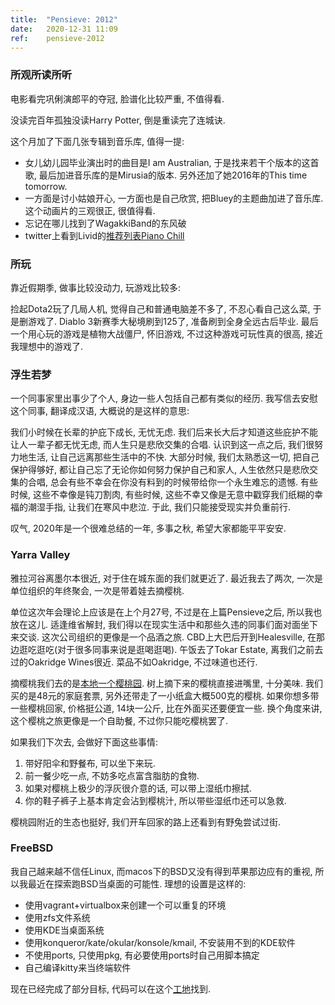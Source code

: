 ```yaml
---
title:  "Pensieve: 2012"
date:   2020-12-31 11:09
ref:    pensieve-2012
---
```


### 所观所读所听

电影看完巩俐演郎平的夺冠, 脸谱化比较严重, 不值得看.

没读完百年孤独没读Harry Potter, 倒是重读完了连城诀.

这个月加了下面几张专辑到音乐库, 值得一提:

- 女儿幼儿园毕业演出时的曲目是I am Australian, 于是找来若干个版本的这首歌, 最后加进音乐库的是Mirusia的版本. 另外还加了她2016年的This time tomorrow.
- 一方面是讨小姑娘开心, 一方面也是自己欣赏, 把Bluey的主题曲加进了音乐库. 这个动画片的三观很正, 很值得看.
- 忘记在哪儿找到了WagakkiBand的东风破
- twitter上看到Livid的[推荐列表Piano Chill](https://music.apple.com/cn/playlist/piano-chill/pl.cb4d1c09a2df4230a78d0395fe1f8fde?l=en)

### 所玩

靠近假期季, 做事比较没动力, 玩游戏比较多:

捡起Dota2玩了几局人机, 觉得自己和普通电脑差不多了, 不忍心看自己这么菜, 于是删游戏了.
Diablo 3新赛季大秘境刷到125了, 准备刷到全身全远古后毕业.
最后一个用心玩的游戏是植物大战僵尸, 怀旧游戏, 不过这种游戏可玩性真的很高, 接近我理想中的游戏了.

### 浮生若梦

一个同事家里出事少了个人, 身边一些人包括自己都有类似的经历. 我写信去安慰这个同事, 翻译成汉语, 大概说的是这样的意思:

我们小时候在长辈的护庇下成长, 无忧无虑. 我们后来长大后才知道这些庇护不能让人一辈子都无忧无虑, 而人生只是悲欣交集的合唱. 认识到这一点之后, 我们很努力地生活, 让自己远离那些生活中的不快. 大部分时候, 我们太熟悉这一切, 把自己保护得够好, 都让自己忘了无论你如何努力保护自己和家人, 人生依然只是悲欣交集的合唱, 总会有些不幸会在你没有料到的时候带给你一个永生难忘的遗憾. 有些时候, 这些不幸像是钝刀割肉, 有些时候, 这些不幸又像是无意中戳穿我们纸糊的幸福的潮湿手指, 让我们在寒风中悲泣. 于此, 我们只能接受现实并负重前行.

叹气, 2020年是一个很难总结的一年, 多事之秋, 希望大家都能平平安安.

### Yarra Valley

雅拉河谷离墨尔本很近, 对于住在城东面的我们就更近了. 最近我去了两次, 一次是单位组织的年终聚会, 一次是带着娃去摘樱桃.

单位这次年会理论上应该是在上个月27号, 不过是在上篇Pensieve之后, 所以我也放在这儿. 适逢维省解封, 我们得以在现实生活中和那些久违的同事们面对面坐下来交谈. 这次公司组织的更像是一个品酒之旅. CBD上大巴后开到Healesville, 在那边逛吃逛吃(对于很多同事来说是逛喝逛喝). 午饭去了Tokar Estate, 离我们之前去过的Oakridge Wines很近. 菜品不如Oakridge, 不过味道也还行.

摘樱桃我们去的是[本地一个樱桃园](https://cherryhill.com.au). 树上摘下来的樱桃直接进嘴里, 十分美味. 我们买的是48元的家庭套票, 另外还带走了一小纸盒大概500克的樱桃. 如果你想多带一些樱桃回家, 价格挺公道, 14块一公斤, 比在外面买还要便宜一些. 换个角度来讲, 这个樱桃之旅更像是一个自助餐, 不过你只能吃樱桃罢了.

如果我们下次去, 会做好下面这些事情:

1. 带好阳伞和野餐布, 可以坐下来玩.
2. 前一餐少吃一点, 不妨多吃点富含脂肪的食物.
3. 如果对樱桃上极少的浮灰很介意的话, 可以带上湿纸巾擦拭.
3. 你的鞋子裤子上基本肯定会沾到樱桃汁, 所以带些湿纸巾还可以急救.

樱桃园附近的生态也挺好, 我们开车回家的路上还看到有野兔尝试过街.

### FreeBSD

我自己越来越不信任Linux, 而macos下的BSD又没有得到苹果那边应有的重视, 所以我最近在探索跑BSD当桌面的可能性. 理想的设置是这样的:

- 使用vagrant+virtualbox来创建一个可以重复的环境
- 使用zfs文件系统
- 使用KDE当桌面系统
- 使用konqueror/kate/okular/konsole/kmail, 不安装用不到的KDE软件
- 不使用ports, 只使用pkg, 有必要使用ports时自己用脚本搞定
- 自己编译kitty来当终端软件

现在已经完成了部分目标, 代码可以在这个[工地](https://github.com/xiaket/etc/tree/master/freebsd)找到.

